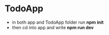 # TodoApp

- in both app and TodoApp folder run **npm init**
- then cd into app and write **npm run dev**
